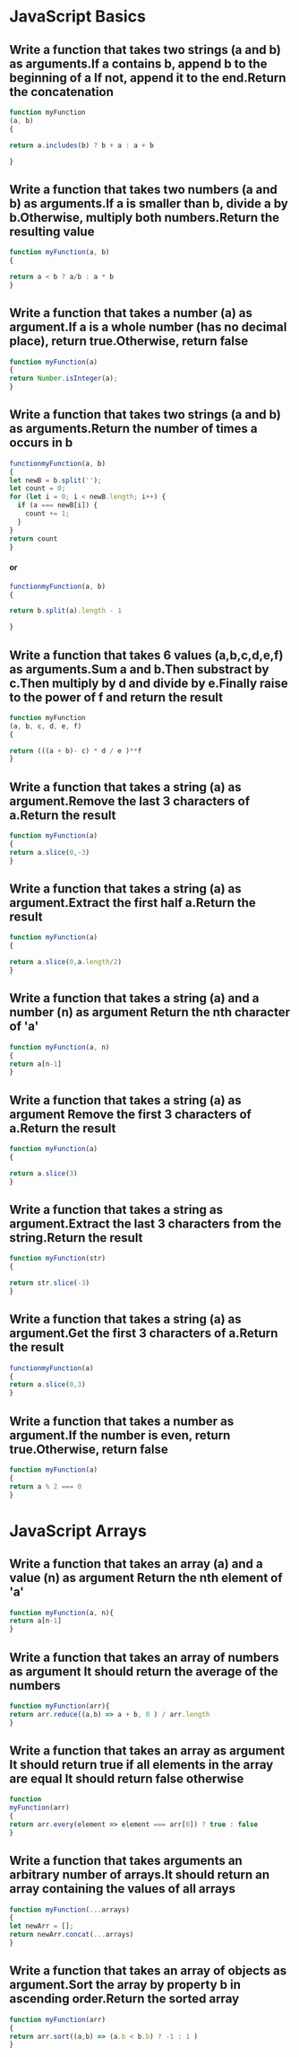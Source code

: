 
# JavaScript Basics 

## Write a function that takes two strings (a and b) as arguments.If a contains b, append b to the beginning of a If not, append it to the end.Return the concatenation


```jsx
function myFunction
(a, b)
{

return a.includes(b) ? b + a : a + b

}
```

## Write a function that takes two numbers (a and b) as arguments.If a is smaller than b, divide a by b.Otherwise, multiply both numbers.Return the resulting value

```jsx 
function myFunction(a, b)
{

return a < b ? a/b : a * b
}
```

## Write a function that takes a number (a) as argument.If a is a whole number (has no decimal place), return true.Otherwise, return false

```jsx 
function myFunction(a)
{
return Number.isInteger(a);
}
```

## Write a function that takes two strings (a and b) as arguments.Return the number of times a occurs in b

```jsx 
functionmyFunction(a, b)
{
let newB = b.split('');
let count = 0;
for (let i = 0; i < newB.length; i++) {
  if (a === newB[i]) {
    count += 1;
  }
}
return count
}
``` 
#### or 

```jsx 
functionmyFunction(a, b)
{

return b.split(a).length - 1

}
```

## Write a function that takes 6 values (a,b,c,d,e,f) as arguments.Sum a and b.Then substract by c.Then multiply by d and divide by e.Finally raise to the power of f and return the result

```jsx 
function myFunction
(a, b, c, d, e, f)
{

return (((a + b)- c) * d / e )**f
}

```

## Write a function that takes a string (a) as argument.Remove the last 3 characters of a.Return the result

```jsx 
function myFunction(a)
{
return a.slice(0,-3)
}
```

##  Write a function that takes a string (a) as argument.Extract the first half a.Return the result

```jsx 
function myFunction(a)
{

return a.slice(0,a.length/2)
}
```

##  Write a function that takes a string (a) and a number (n) as argument Return the nth character of 'a'


```jsx 
function myFunction(a, n)
{
return a[n-1]
}
```

## Write a function that takes a string (a) as argument Remove the first 3 characters of a.Return the result

```jsx
function myFunction(a)
{

return a.slice(3)
}
```

## Write a function that takes a string as argument.Extract the last 3 characters from the string.Return the result

```jsx
function myFunction(str)
{

return str.slice(-3)
}

```

## Write a function that takes a string (a) as argument.Get the first 3 characters of a.Return the result

```jsx
functionmyFunction(a)
{
return a.slice(0,3)
}
```

## Write a function that takes a number as argument.If the number is even, return true.Otherwise, return false

```jsx 
function myFunction(a)
{
return a % 2 === 0 
}
 ```

# JavaScript Arrays 


##  Write a function that takes an array (a) and a value (n) as argument Return the nth element of 'a'

```jsx 
function myFunction(a, n){
return a[n-1]
}

```

## Write a function that takes an array of numbers as argument It should return the average of the numbers

```jsx 
function myFunction(arr){
return arr.reduce((a,b) => a + b, 0 ) / arr.length 
}

```

## Write a function that takes an array as argument It should return true if all elements in the array are equal It should return false otherwise 

```jsx 
function
myFunction(arr)
{
return arr.every(element => element === arr[0]) ? true : false 
}
```

## Write a function that takes arguments an arbitrary number of arrays.It should return an array containing the values of all arrays

```jsx 
function myFunction(...arrays)
{
let newArr = [];
return newArr.concat(...arrays)
}
```

## Write a function that takes an array of objects as argument.Sort the array by property b in ascending order.Return the sorted array 

```jsx 
function myFunction(arr)
{
return arr.sort((a,b) => (a.b < b.b) ? -1 : 1 )
}
```
